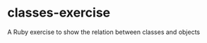 classes-exercise
================

A Ruby exercise to show the relation between classes and objects
